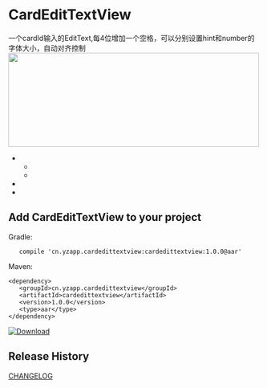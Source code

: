 CardEditTextView
========
一个cardId输入的EditText,每4位增加一个空格，可以分别设置hint和number的字体大小，自动对齐控制
<img src="" width="500" height="187"/>


 *
    *
    *
 *
 *

Add CardEditTextView to your project
----------------------------

Gradle:
```
   compile 'cn.yzapp.cardedittextview:cardedittextview:1.0.0@aar'
```

Maven:
```
<dependency>
   <groupId>cn.yzapp.cardedittextview</groupId>
   <artifactId>cardedittextview</artifactId>
   <version>1.0.0</version>
   <type>aar</type>
</dependency>
```

[ ![Download](https://api.bintray.com/packages/nesror/maven/CardEditTextView/images/download.svg) ](https://bintray.com/nesror/maven/CardEditTextView/_latestVersion)

Release History
------------------------
[CHANGELOG](CHANGELOG.md)
